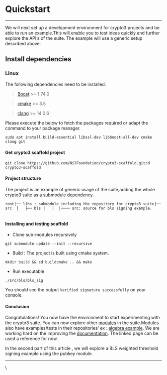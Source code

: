 # Quickstart

***

We will next set up a development environment for crypto3 projects and be able to run an example.This will enable you to test ideas quickly and further explore the API’s of the suite. The example will use a generic setup described above.

## Install dependencies

### Linux

The following dependencies need to be installed.

> [Boost](https://www.boost.org/) >= 1.74.0

> [cmake](https://cmake.org/) >= 3.5

> [clang](https://clang.llvm.org/) >= 14.0.6

Please execute the below to fetch the packages required or adapt the command to your package manager.

```
sudo apt install build-essential libssl-dev libboost-all-dev cmake clang git
```

#### Get crypto3 scaffold project

```
git clone https://github.com/NilFoundation/crypto3-scaffold.gitcd crypto3-scaffold
```

#### Project structure

The project is an example of generic usage of the suite,adding the whole crypto3 suite as a submodule dependency.

```
root├── libs : submodule including the repository for crypto3 suite├── src  │   ├── bls │   │  │──── src: source for bls signing example.
```

```
```

#### Installing and testing scaffold

* Clone sub-modules recursively

```
git submodule update --init --recursive
```

* Build : The project is built using cmake system.

```
mkdir build && cd buildcmake .. && make
```

* Run executable

```
./src/bls/bls_sig
```

You should see the output `Verified signature successfully` on your console.

#### Conclusion

Congratulations! You now have the environment to start experimenting with the crypto3 suite. You can now explore other [modules](https://github.com/NilFoundation/crypto3/blob/master/docs/manual/modules.html) in the suite.Modules also have examples/tests in their repositories’ ex : [algebra example](https://github.com/NilFoundation/crypto3-algebra/tree/master/example). We are working hard on the improving the [documentation](https://crypto3.nil.foundation/projects/crypto3/pages.html). The linked page can be used a reference for now.

In the second part of this article , we will explore a BLS weighted threshold signing example using the pubkey module.

***

\
